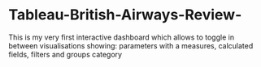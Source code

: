 # Tableau-British-Airways-Review-

This is my very first  interactive dashboard which allows to toggle in between visualisations showing: parameters with a measures, calculated fields, filters and groups category 
